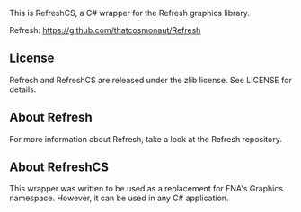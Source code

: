 This is RefreshCS, a C# wrapper for the Refresh graphics library.

Refresh: https://github.com/thatcosmonaut/Refresh

## License

Refresh and RefreshCS are released under the zlib license. See LICENSE for details.

## About Refresh

For more information about Refresh, take a look at the Refresh repository.

## About RefreshCS

This wrapper was written to be used as a replacement for FNA's Graphics namespace. However, it can be used in any C# application.
